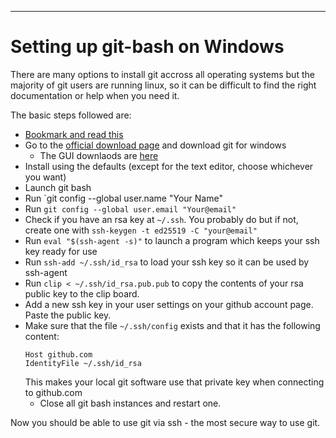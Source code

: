 ---
# Setting up git-bash on Windows

There are many options to install git accross all operating systems but the majority of git users are running linux, so it can be difficult to find the right documentation or help when you need it.

The basic steps followed are:

  - [Bookmark and read this](https://git-scm.com/book/en/v2/Getting-Started-First-Time-Git-Setup)
  - Go to the [official download page](https://git-scm.com/downloads) and download git for windows
    - The GUI downlaods are [here](https://git-scm.com/download/gui/windows)
  - Install using the defaults (except for the text editor, choose whichever you want)
  - Launch git bash
  - Run `git config --global user.name "Your Name"
  - Run `git config --global user.email "Your@email"`
  - Check if you have an rsa key at `~/.ssh`. You probably do but if not, create one with `ssh-keygen -t ed25519 -C "your@email"`
  - Run `eval "$(ssh-agent -s)"` to launch a program which keeps your ssh key ready for use
  - Run `ssh-add ~/.ssh/id_rsa` to load your ssh key so it can be used by ssh-agent
  - Run `clip < ~/.ssh/id_rsa.pub.pub` to copy the contents of your rsa public key to the clip board.
  - Add a new ssh key in your user settings on your github account page. Paste the public key.
  - Make sure that the file `~/.ssh/config` exists and that it has the following content:
    ```
    Host github.com 
    IdentityFile ~/.ssh/id_rsa
    ```
    This makes your local git software use that private key when connecting to github.com
    - Close all git bash instances and restart one.
  
  Now you should be able to use git via ssh - the most secure way to use git. 
